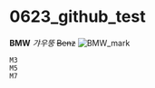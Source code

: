# 0623_github_test
**BMW**
*갸우뚱*
~~Benz~~
![BMW_mark](https://github.com/user-attachments/assets/cf9c48b7-6aac-4859-bb59-09699e2c0c24)
```BMW
M3
M5
M7
```
